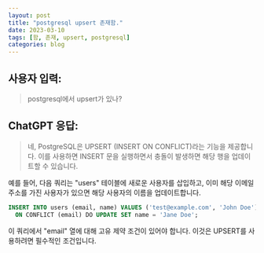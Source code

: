 ```yaml
---
layout: post
title: "postgresql upsert 존재함."
date: 2023-03-10
tags: [함, 존재, upsert, postgresql]
categories: blog
---
```


## 사용자 입력:
> postgresql에서 upsert가 있나?

## ChatGPT 응답:
> 네, PostgreSQL은 UPSERT (INSERT ON CONFLICT)라는 기능을 제공합니다. 이를 사용하면 INSERT 문을 실행하면서 충돌이 발생하면 해당 행을 업데이트할 수 있습니다.

예를 들어, 다음 쿼리는 "users" 테이블에 새로운 사용자를 삽입하고, 이미 해당 이메일 주소를 가진 사용자가 있으면 해당 사용자의 이름을 업데이트합니다.

```sql
INSERT INTO users (email, name) VALUES ('test@example.com', 'John Doe')
  ON CONFLICT (email) DO UPDATE SET name = 'Jane Doe';
```

이 쿼리에서 "email" 열에 대해 고유 제약 조건이 있어야 합니다. 이것은 UPSERT를 사용하려면 필수적인 조건입니다.

